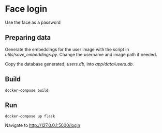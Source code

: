 # Face login

Use the face as a password

## Preparing data
Generate the embeddings for the user image with the script in *utils/save_embeddings.py*. Change the username and image path if needed.

Copy the database generated, *users.db*, into *app/data/users.db*.

## Build
```
docker-compose build
```

## Run
```
docker-compose up flask
```

Navigate to http://127.0.0.1:5000/login